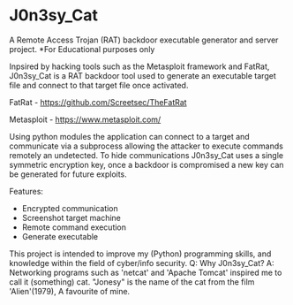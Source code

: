 # J0n3sy_Cat
A Remote Access Trojan (RAT) backdoor executable generator and server project. 
*For Educational purposes only

Inpsired by hacking tools such as the Metasploit framework and FatRat, J0n3sy_Cat is a RAT backdoor tool used to generate an executable target file and connect to that target file once activated.

FatRat - https://github.com/Screetsec/TheFatRat

Metasploit - https://www.metasploit.com/

Using python modules the application can connect to a target and communicate via a subprocess allowing the attacker to execute commands remotely an undetected. To hide communications J0n3sy_Cat uses a single symmetric encryption key, once a backdoor is compromised a new key can be generated for future exploits.

Features:
 - Encrypted communication
 - Screenshot target machine
 - Remote command execution
 - Generate executable
 
This project is intended to improve my (Python) programming skills, and knowledge within the field of cyber/info security.
Q: Why J0n3sy_Cat?
A: Networking programs such as 'netcat' and 'Apache Tomcat' inspired me to call it (something) cat. "Jonesy" is the name of the cat from the film 'Alien'(1979), A favourite of mine.
